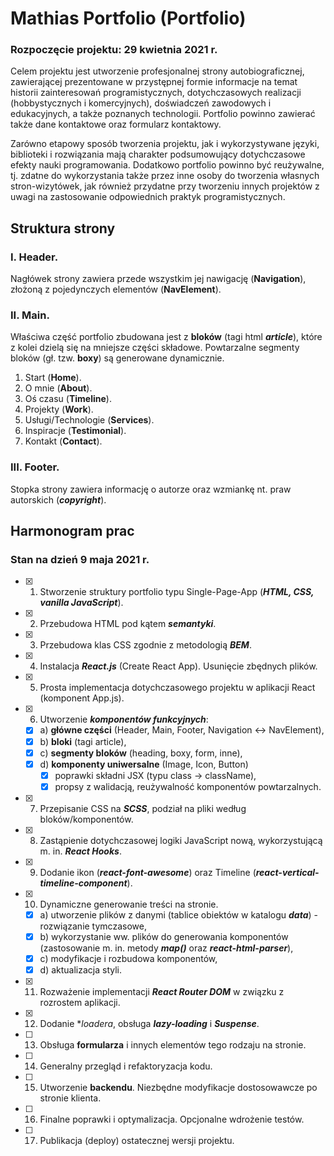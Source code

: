 # Mathias Portfolio (Portfolio)

### Rozpoczęcie projektu: 29 kwietnia 2021 r.

Celem projektu jest utworzenie profesjonalnej strony autobiograficznej, zawierającej prezentowane w przystępnej formie informacje na temat historii zainteresowań programistycznych, dotychczasowych realizacji (hobbystycznych i komercyjnych), doświadczeń zawodowych i edukacyjnych, a także poznanych technologii. Portfolio powinno zawierać także dane kontaktowe oraz formularz kontaktowy. 

Zarówno etapowy sposób tworzenia projektu, jak i wykorzystywane języki, biblioteki i rozwiązania mają charakter podsumowujący dotychczasowe efekty nauki programowania. Dodatkowo portfolio powinno być reużywalne, tj. zdatne do wykorzystania także przez inne osoby do tworzenia własnych stron-wizytówek, jak również przydatne przy tworzeniu innych projektów z uwagi na zastosowanie odpowiednich praktyk programistycznych.

## Struktura strony

### I. Header.
Nagłówek strony zawiera przede wszystkim jej nawigację (**Navigation**), złożoną z pojedynczych elementów (**NavElement**).

### II. Main.
Właściwa część portfolio zbudowana jest z **bloków** (tagi html ***article***), które z kolei dzielą się na mniejsze części składowe. Powtarzalne segmenty bloków (gł. tzw. **boxy**) są generowane dynamicznie.

 1. Start (**Home**).
 2. O mnie (**About**).
 3. Oś czasu (**Timeline**).
 4. Projekty (**Work**).
 5. Usługi/Technologie (**Services**).
 6. Inspiracje (**Testimonial**).
 7. Kontakt (**Contact**).

### III. Footer.
Stopka strony zawiera informację o autorze oraz wzmiankę nt. praw autorskich (***copyright***).

## Harmonogram prac

### Stan na dzień 9 maja 2021 r.

 - [x] 1. Stworzenie struktury portfolio typu Single-Page-App (***HTML, CSS, vanilla JavaScript***).
 - [x] 2. Przebudowa HTML pod kątem ***semantyki***.
 - [x] 3. Przebudowa klas CSS zgodnie z metodologią ***BEM***.
 - [x] 4. Instalacja ***React.js*** (Create React App). Usunięcie zbędnych plików.
 - [x] 5. Prosta implementacja dotychczasowego projektu w aplikacji React (komponent App.js).
 - [x] 6. Utworzenie ***komponentów funkcyjnych***:
	 - [x] a) **główne części** (Header, Main, Footer, Navigation <-> NavElement),
	 - [x] b) **bloki** (tagi article),
	 - [x] c) **segmenty bloków** (heading, boxy, form, inne),
	 - [x] d) **komponenty uniwersalne** (Image, Icon, Button)
		 - [x] poprawki składni JSX (typu class -> className),
		 - [x] propsy z walidacją, reużywalność komponentów powtarzalnych.
- [x] 7. Przepisanie CSS na ***SCSS***, podział na pliki według bloków/komponentów.
- [x] 8. Zastąpienie dotychczasowej logiki JavaScript nową, wykorzystującą m. in. ***React Hooks***.
- [x] 9. Dodanie ikon (***react-font-awesome***) oraz Timeline (***react-vertical-timeline-component***).
- [x] 10. Dynamiczne generowanie treści na stronie.
	- [x] a) utworzenie plików z danymi (tablice obiektów w katalogu ***data***) - rozwiązanie tymczasowe,
	- [x] b) wykorzystanie ww. plików do generowania komponentów (zastosowanie m. in. metody ***map()*** oraz ***react-html-parser***),
	- [x] c) modyfikacje i rozbudowa komponentów,
	- [x] d) aktualizacja styli.
- [x] 11. Rozważenie implementacji ***React Router DOM*** w związku z rozrostem aplikacji.
- [x] 12. Dodanie **loadera*, obsługa ***lazy-loading*** i ***Suspense***.
- [ ] 13. Obsługa **formularza** i innych elementów tego rodzaju na stronie.
- [ ] 14. Generalny przegląd i refaktoryzacja kodu.
- [ ] 15. Utworzenie **backendu**. Niezbędne modyfikacje dostosowawcze po stronie klienta.
- [ ] 16. Finalne poprawki i optymalizacja. Opcjonalne wdrożenie testów.
- [ ] 17. Publikacja (deploy) ostatecznej wersji projektu. 